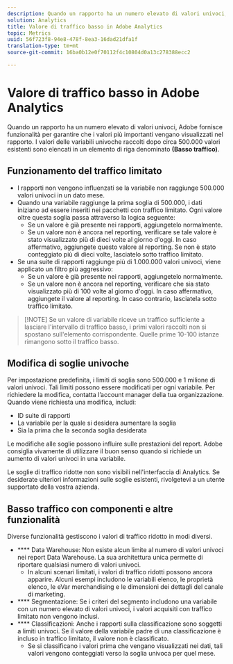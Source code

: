 ```yaml
---
description: Quando un rapporto ha un numero elevato di valori univoci, Adobe fornisce funzionalità per garantire che i valori più importanti vengano visualizzati nel rapporto.
solution: Analytics
title: Valore di traffico basso in Adobe Analytics
topic: Metrics
uuid: 56f723f8-94e8-478f-8ea3-16dad21dfa1f
translation-type: tm+mt
source-git-commit: 16ba0b12e0f70112f4c10804d0a13c278388ecc2

---
```



# Valore di traffico basso in Adobe Analytics

Quando un rapporto ha un numero elevato di valori univoci, Adobe fornisce funzionalità per garantire che i valori più importanti vengano visualizzati nel rapporto. I valori delle variabili univoche raccolti dopo circa 500.000 valori esistenti sono elencati in un elemento di riga denominato **(Basso traffico)**.

## Funzionamento del traffico limitato

* I rapporti non vengono influenzati se la variabile non raggiunge 500.000 valori univoci in un dato mese.
* Quando una variabile raggiunge la prima soglia di 500.000, i dati iniziano ad essere inseriti nei pacchetti con traffico limitato. Ogni valore oltre questa soglia passa attraverso la logica seguente:
   * Se un valore è già presente nei rapporti, aggiungetelo normalmente.
   * Se un valore non è ancora nel reporting, verificare se tale valore è stato visualizzato più di dieci volte al giorno d'oggi. In caso affermativo, aggiungete questo valore al reporting. Se non è stato conteggiato più di dieci volte, lasciatelo sotto traffico limitato.
* Se una suite di rapporti raggiunge più di 1.000.000 valori univoci, viene applicato un filtro più aggressivo:
   * Se un valore è già presente nei rapporti, aggiungetelo normalmente.
   * Se un valore non è ancora nel reporting, verificare che sia stato visualizzato più di 100 volte al giorno d'oggi. In caso affermativo, aggiungete il valore al reporting. In caso contrario, lasciatela sotto traffico limitato.

> [!NOTE] Se un valore di variabile riceve un traffico sufficiente a lasciare l'intervallo di traffico basso, i primi valori raccolti non si spostano sull'elemento corrispondente. Quelle prime 10-100 istanze rimangono sotto il traffico basso.

## Modifica di soglie univoche

Per impostazione predefinita, i limiti di soglia sono 500.000 e 1 milione di valori univoci. Tali limiti possono essere modificati per ogni variabile. Per richiedere la modifica, contatta l’account manager della tua organizzazione. Quando viene richiesta una modifica, includi:

* ID suite di rapporti
* La variabile per la quale si desidera aumentare la soglia
* Sia la prima che la seconda soglia desiderata

Le modifiche alle soglie possono influire sulle prestazioni del report. Adobe consiglia vivamente di utilizzare il buon senso quando si richiede un aumento di valori univoci in una variabile.

Le soglie di traffico ridotte non sono visibili nell'interfaccia di Analytics. Se desiderate ulteriori informazioni sulle soglie esistenti, rivolgetevi a un utente supportato della vostra azienda.

## Basso traffico con componenti e altre funzionalità

Diverse funzionalità gestiscono i valori di traffico ridotto in modi diversi.

* **** Data Warehouse: Non esiste alcun limite al numero di valori univoci nei report Data Warehouse. La sua architettura unica permette di riportare qualsiasi numero di valori univoci.
   * In alcuni scenari limitati, i valori di traffico ridotti possono ancora apparire. Alcuni esempi includono le variabili elenco, le proprietà elenco, le eVar merchandising e le dimensioni dei dettagli del canale di marketing.
* **** Segmentazione: Se i criteri del segmento includono una variabile con un numero elevato di valori univoci, i valori acquisiti con traffico limitato non vengono inclusi.
* **** Classificazioni: Anche i rapporti sulla classificazione sono soggetti a limiti univoci. Se il valore della variabile padre di una classificazione è incluso in traffico limitato, il valore non è classificato.
   * Se si classificano i valori prima che vengano visualizzati nei dati, tali valori vengono conteggiati verso la soglia univoca per quel mese.
